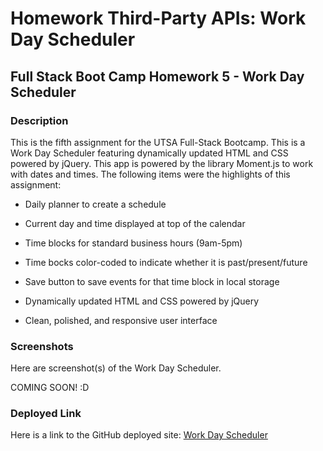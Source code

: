 # Homework Third-Party APIs: Work Day Scheduler

## Full Stack Boot Camp Homework 5 - Work Day Scheduler

### Description

This is the fifth assignment for the UTSA Full-Stack Bootcamp. This is a Work Day Scheduler featuring dynamically updated HTML and CSS powered by jQuery. This app is powered by the library Moment.js to work with dates and times. The following items were the highlights of this assignment:

* Daily planner to create a schedule

* Current day and time displayed at top of the calendar

* Time blocks for standard business hours (9am-5pm)

* Time bocks color-coded to indicate whether it is past/present/future

* Save button to save events for that time block in local storage

* Dynamically updated HTML and CSS powered by jQuery

* Clean, polished, and responsive user interface

### Screenshots

Here are screenshot(s) of the Work Day Scheduler. 

COMING SOON! :D


### Deployed Link

Here is a link to the GitHub deployed site: [Work Day Scheduler](https://ogmedina.github.io/Homework--Third-Party-APIs/)